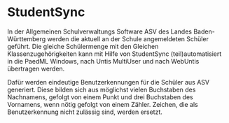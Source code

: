 # StudentSync
In der Allgemeinen Schulverwaltungs Software ASV des Landes Baden-Württemberg werden die aktuell an der Schule
 angemeldeten Schüler geführt. Die gleiche Schülermenge mit den Gleichen Klassenzugehörigkeiten kann mit Hilfe von
 StudentSync (teil)automatisiert in die PaedML Windows, nach Untis MultiUser und nach WebUntis übertragen werden.
 
Dafür werden eindeutige Benutzerkennungen für die Schüler aus ASV generiert. Diese bilden sich aus möglichst vielen
Buchstaben des Nachnamens, gefolgt von einem Punkt und drei Buchstaben des Vornamens, wenn nötig gefolgt von einem
Zähler. Zeichen, die als Benutzerkennung nicht zulässig sind, werden ersetzt.